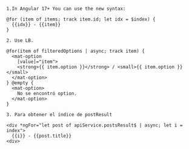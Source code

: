 `1.In Angular 17+ You can use the new syntax:`
```
@for (item of items; track item.id; let idx = $index) {
  {{idx}} - {{item}}
}
```
`2. Use LB.`
```
@for(item of filteredOptions | async; track item) {
  <mat-option 
    [value]="item">
    <strong>{{ item.option }}</strong> / <small>{{ item.option }}</small>
  </mat-option>
} @empty {
  <mat-option>       
    No se encontró option.
  </mat-option>
}
```
`3. Para obtener el índice de postResult`
```
<div *ngFor="let post of apiService.postsResult$ | async; let i = index">
  {{i}} - {{post.title}}
<div>
```
